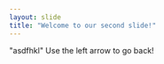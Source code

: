 ```yaml
---
layout: slide
title: "Welcome to our second slide!"
---
```

"asdfhkl"
Use the left arrow to go back!
